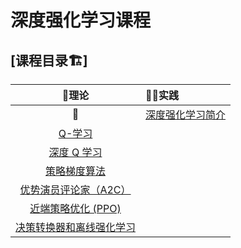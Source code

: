 # 深度强化学习课程

## [课程目录🏗️]
|                  📘理论                   | 👩‍💻实践                                         |
| :--------------------------------------: | :-------------------------------------------- |
|                    🥳                     | [深度强化学习简介](deep-rl-class/chapter1.md) |  |
|   [Q-学习](deep-rl-class/chapter2.md)    |                                               |
| [深度 Q 学习](deep-rl-class/chapter3.md) |                                               |
|             [策略梯度算法]()             |                                               |
|        [优势演员评论家（A2C）]()         |                                               |
|          [近端策略优化 (PPO)]()          |                                               |
|       [决策转换器和离线强化学习]()       |                                               |
